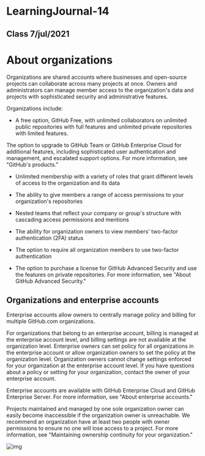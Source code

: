 # LearningJournal-14

## Class 7/jul/2021

# About organizations

Organizations are shared accounts where businesses and open-source projects can collaborate across many projects at once.
Owners and administrators can manage member access to the organization's data and projects with sophisticated security and
administrative features.


Organizations include:

* A free option, GitHub Free, with unlimited collaborators on unlimited public repositories with full features and unlimited private
repositories with limited features.

The option to upgrade to GitHub Team or GitHub Enterprise Cloud for additional features, including sophisticated user authentication
and management, and escalated support options. For more information, see "GitHub's products."

* Unlimited membership with a variety of roles that grant different levels of access to the organization and its data

* The ability to give members a range of access permissions to your organization's repositories

* Nested teams that reflect your company or group's structure with cascading access permissions and mentions

* The ability for organization owners to view members' two-factor authentication (2FA) status

* The option to require all organization members to use two-factor authentication

* The option to purchase a license for GitHub Advanced Security and use the features on private repositories.
For more information, see "About GitHub Advanced Security."

## Organizations and enterprise accounts

Enterprise accounts allow owners to centrally manage policy and billing for multiple GitHub.com organizations.

For organizations that belong to an enterprise account, billing is managed at the enterprise account level,
and billing settings are not available at the organization level.
Enterprise owners can set policy for all organizations in the enterprise account or allow organization owners
to set the policy at the organization level. Organization owners cannot change settings enforced for your organization
at the enterprise account level. If you have questions about a policy or setting for your organization,
contact the owner of your enterprise account.

Enterprise accounts are available with GitHub Enterprise Cloud and GitHub Enterprise Server. For more information,
see "About enterprise accounts."

Projects maintained and managed by one sole organization owner can easily become inaccessible if the organization owner is unreachable.
We recommend an organization have at least two people with owner permissions to ensure no one will lose access to a project.
For more information, see "Maintaining ownership continuity for your organization."

![img](https://infostart.ru/upload/iblock/206/206715a232219a2ad06670a2b2db4bfb.jpg)
